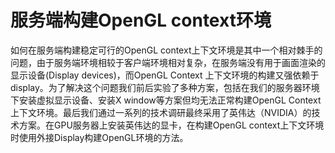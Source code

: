 # 服务端构建OpenGL context环境
   如何在服务端构建稳定可行的OpenGL context上下文环境是其中一个相对棘手的问题，由于服务端环境相较于客户端环境相对复杂，在服务端没有用于画面渲染的显示设备(Display devices)，而OpenGL Context 上下文环境的构建又强依赖于display。为了解决这个问题我们前后实验了多种方案，包括在我们的服务器环境下安装虚拟显示设备、安装X window等方案但均无法正常构建OpenGL Context上下文环境。最后我们通过一系列的技术调研最终采用了英伟达（NVIDIA）的技术方案。在GPU服务器上安装英伟达的显卡，在构建OpenGL context上下文环境时使用外接Display构建OpenGL环境的方法。
